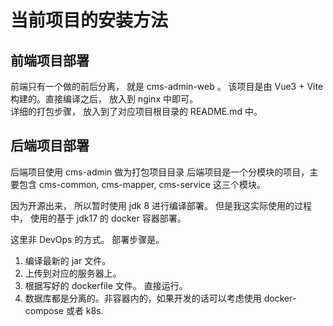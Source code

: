 # 当前项目的安装方法
## 前端项目部署
前端只有一个做的前后分离， 就是 cms-admin-web  。 
该项目是由 Vue3  + Vite 构建的。直接编译之后， 放入到 nginx 中即可。  
详细的打包步骤， 放入到了对应项目根目录的 README.md 中。  

## 后端项目部署
后端项目使用 cms-admin 做为打包项目目录
后端项目是一个分模块的项目，主要包含 cms-common, cms-mapper, cms-service 这三个模块。

因为开源出来， 所以暂时使用 jdk 8 进行编译部署。
但是我这实际使用的过程中， 使用的基于 jdk17 的 docker 容器部署。

这里非 DevOps 的方式。 部署步骤是。
1. 编译最新的 jar 文件。
2. 上传到对应的服务器上。
3. 根据写好的 dockerfile 文件。 直接运行。
4. 数据库都是分离的。非容器内的，如果开发的话可以考虑使用 docker-compose 或者 k8s.


